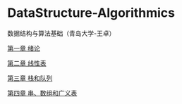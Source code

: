 # DataStructure-Algorithmics

数据结构与算法基础（青岛大学-王卓）

[第一章 绪论](https://github.com/Vuean/DataStructure-Algorithmics/tree/main/Chapter1%20Abstract)

[第二章 线性表](https://github.com/Vuean/DataStructure-Algorithmics/tree/main/Chapter2%20LinearList)

[第三章 栈和队列](https://github.com/Vuean/DataStructure-Algorithmics/blob/main/Chapter3%20StackAndQueue/README.md)

[第四章 串、数组和广义表](https://github.com/Vuean/DataStructure-Algorithmics/blob/main/Chapter4%20String/README.md)
